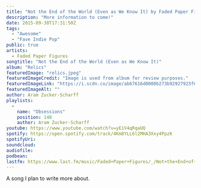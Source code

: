 ```yaml
---
title: "Not the End of the World (Even as We Know It) by Faded Paper Figures"
description: "More information to come!"
date: 2015-09-30T17:31:50Z
tags:
  - "Awesome"
  - "Fave Indie Pop"
public: true
artists:
  - Faded Paper Figures
songtitle: "Not the End of the World (Even as We Know It)"
album: "Relics"
featuredImage: "relics.jpeg"
featuredImageCredit: "Image is used from album for review purposes."
featuredImageLink: "https://i.scdn.co/image/ab67616d0000b273b92927923f68e2d9559b5707"
featuredImageAlt: ""
author: Aram Zucker-Scharff
playlists:
  -
    name: "Obsessions"
    position: 140
    author: Aram Zucker-Scharff
youtube: https://www.youtube.com/watch?v=yEiV4qRqaUQ
spotify: https://open.spotify.com/track/4Km8YLL6l2MHA3Xxy4PpzK
spotifyUri: 
soundcloud:
audiofile:
podbean:
lastfm: https://www.last.fm/music/Faded+Paper+Figures/_/Not+the+End+of+the+World+(Even+As+We+Know+It)
---
```


A song I plan to write more about.
		